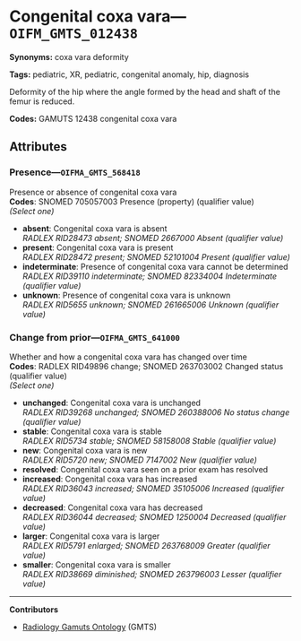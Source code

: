 # Congenital coxa vara—`OIFM_GMTS_012438`

**Synonyms:** coxa vara deformity

**Tags:** pediatric, XR, pediatric, congenital anomaly, hip, diagnosis

Deformity of the hip where the angle formed by the head and shaft of the femur is reduced.

**Codes:** GAMUTS 12438 congenital coxa vara

## Attributes

### Presence—`OIFMA_GMTS_568418`

Presence or absence of congenital coxa vara  
**Codes**: SNOMED 705057003 Presence (property) (qualifier value)  
*(Select one)*

- **absent**: Congenital coxa vara is absent  
_RADLEX RID28473 absent; SNOMED 2667000 Absent (qualifier value)_
- **present**: Congenital coxa vara is present  
_RADLEX RID28472 present; SNOMED 52101004 Present (qualifier value)_
- **indeterminate**: Presence of congenital coxa vara cannot be determined  
_RADLEX RID39110 indeterminate; SNOMED 82334004 Indeterminate (qualifier value)_
- **unknown**: Presence of congenital coxa vara is unknown  
_RADLEX RID5655 unknown; SNOMED 261665006 Unknown (qualifier value)_

### Change from prior—`OIFMA_GMTS_641000`

Whether and how a congenital coxa vara has changed over time  
**Codes**: RADLEX RID49896 change; SNOMED 263703002 Changed status (qualifier value)  
*(Select one)*

- **unchanged**: Congenital coxa vara is unchanged  
_RADLEX RID39268 unchanged; SNOMED 260388006 No status change (qualifier value)_
- **stable**: Congenital coxa vara is stable  
_RADLEX RID5734 stable; SNOMED 58158008 Stable (qualifier value)_
- **new**: Congenital coxa vara is new  
_RADLEX RID5720 new; SNOMED 7147002 New (qualifier value)_
- **resolved**: Congenital coxa vara seen on a prior exam has resolved  
- **increased**: Congenital coxa vara has increased  
_RADLEX RID36043 increased; SNOMED 35105006 Increased (qualifier value)_
- **decreased**: Congenital coxa vara has decreased  
_RADLEX RID36044 decreased; SNOMED 1250004 Decreased (qualifier value)_
- **larger**: Congenital coxa vara is larger  
_RADLEX RID5791 enlarged; SNOMED 263768009 Greater (qualifier value)_
- **smaller**: Congenital coxa vara is smaller  
_RADLEX RID38669 diminished; SNOMED 263796003 Lesser (qualifier value)_

---

**Contributors**

- [Radiology Gamuts Ontology](https://gamuts.net/) (GMTS)